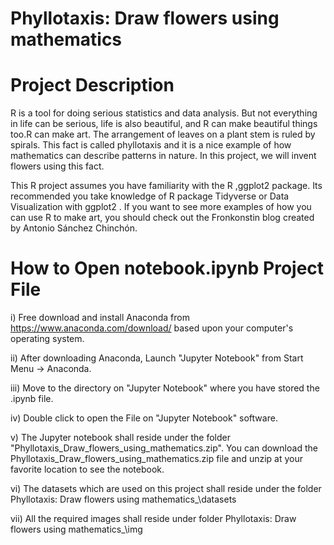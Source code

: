 # Phyllotaxis: Draw flowers using mathematics

Project Description 
==================== 
R is a tool for doing serious statistics and data analysis. But not everything in life can be serious, life is also beautiful, and R can make beautiful things too.R can make art. The arrangement of leaves on a plant stem is ruled by spirals. This fact is called phyllotaxis and it is a nice example of how mathematics can describe patterns in nature. In this project, we will invent flowers using this fact.

This R project assumes you have familiarity with the R ,ggplot2 package. Its recommended you take knowledge of R package Tidyverse or Data Visualization with ggplot2 . If you want to see more examples of how you can use R to make art, you should check out the Fronkonstin blog created by Antonio Sánchez Chinchón.

How to Open notebook.ipynb Project File 
=======================================  

i) Free download and install Anaconda from https://www.anaconda.com/download/ based upon your computer's operating system.

ii) After downloading Anaconda, Launch "Jupyter Notebook" from Start Menu -> Anaconda.

iii) Move to the directory on "Jupyter Notebook" where you have stored the .ipynb file.

iv) Double click to open the File on "Jupyter Notebook" software.

v) The Jupyter notebook shall reside under the folder "Phyllotaxis_Draw_flowers_using_mathematics.zip". 
   You can download the Phyllotaxis_Draw_flowers_using_mathematics.zip file and unzip at your favorite location to see the notebook.

vi) The datasets which are used on this project shall reside under the folder Phyllotaxis: Draw flowers using mathematics\_\datasets

vii) All the required images shall reside under folder Phyllotaxis: Draw flowers using mathematics\_\img
